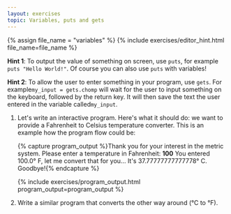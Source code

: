 ```yaml
---
layout: exercises
topic: Variables, puts and gets
---
```


{% assign file_name = "variables" %}
{% include exercises/editor_hint.html file_name=file_name %}

__Hint 1__: To output the value of something on screen, use ​`puts`​, for example ​`puts "Hello World!"​`. Of course you can also use ​`puts​` with variables!

__Hint 2__: To allow the user to enter something in your program, use ​`gets​`. For example ​`my_input = gets.chomp` will wait for the user to input something on the keyboard, followed by the return key. It will then save the text the user entered in the variable called ​`my_input​`.

<ol>
  <li>
    Let's write an interactive program. Here's what it should do: we want to provide a Fahrenheit to Celsius temperature converter. This is an example how the program flow could be:

{% capture program_output %}Thank you for your interest in the metric system. 
Please enter a temperature in Fahrenheit: <b>100</b>
You entered 100.0° F, let me convert that for you...
It's 37.77777777777778° C. Goodbye!{% endcapture %}

{% include exercises/program_output.html program_output=program_output %}
    
  </li>

  <li>
    Write a similar program that converts the other way around (°C to °F).
  </li>
</ol>
